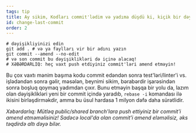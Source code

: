 ```yaml
---
tags: tip
title: Ay sikim, Kodları commit'lədim və yadıma düşdü ki, kiçik bir dəyişiklik də etməliyəm!
id: change-last-commit
order: 2
---
```


```git
# dəyişikliyinizi edin
git add . # və ya faylları vir bir adını yazın
git commit --amend --no-edit
# və son commit bu dəyişiklikləri də içinə alacaq!
# XƏBƏRDARLIQ: heç vaxt push etdiyiniz commit'ləri amend etməyin!
```

Bu çox vaxtı mənim başıma kodu commit edəndən sonra test'ləri/linter'i vs. işlədəndən sonra gəlir, məsələn, beynimi sikim, bərabərdir işarəsindən sonra boşluq qoymaq yadımdan çıxır. Bunu etməyin başqa bir yolu da, lazım olan dəyişiklikləri yeni bir commit içində yaradıb, `rebase -i` komandası ilə ikisini birləşdirməkdir, amma bu üsul hardasa 1 milyon dəfə daha sürətlidir.

*Xəbərdarlıq: Mütləq public/shared branch'lara push ettiyiniz bir commit'i amend etməməlisiniz! Sadəcə local'da olan commit'i amend eləməlisiz, əks təqdirdə altı dəyə bilər.*